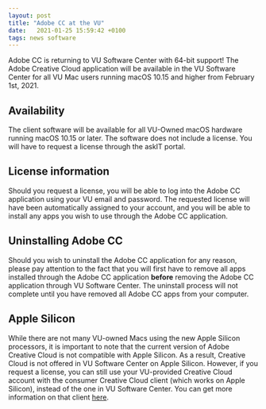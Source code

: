 ```yaml
---
layout: post
title: "Adobe CC at the VU"
date:   2021-01-25 15:59:42 +0100
tags: news software
---
```


Adobe CC is returning to VU Software Center with 64-bit support!
The Adobe Creative Cloud application will be available in the VU Software Center for all VU Mac users running macOS 10.15 and higher from February 1st, 2021.

## Availability
The client software will be available for all VU-Owned macOS hardware running macOS 10.15 or later. The software does not include a license. You will have to request a license through the askIT portal.

## License information
Should you request a license, you will be able to log into the Adobe CC application using your VU email and password. The requested license will have been automatically assigned to your account, and you will be able to install any apps you wish to use through the Adobe CC application.

## Uninstalling Adobe CC
Should you wish to uninstall the Adobe CC application for any reason, please pay attention to the fact that you will first have to remove all apps installed through the Adobe CC application **before** removing the Adobe CC application through VU Software Center. The uninstall process will not complete until you have removed all Adobe CC apps from your computer.

## Apple Silicon
While there are not many VU-owned Macs using the new Apple Silicon processors, it is important to note that the current version of Adobe Creative Cloud is not compatible with Apple Silicon. As a result, Creative Cloud is not offered in VU Software Center on Apple Silicon.
However, if you request a license, you can still use your VU-provided Creative Cloud account with the consumer Creative Cloud client (which works on Apple Silicon), instead of the one in VU Software Center. You can get more information on that client [here](https://helpx.adobe.com/download-install/kb/creative-cloud-desktop-app-download.html).

